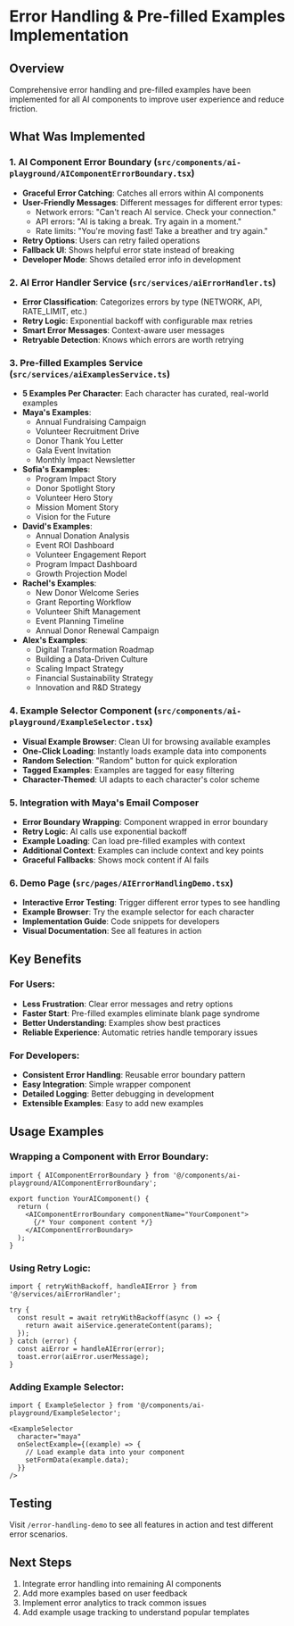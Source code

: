 # Error Handling & Pre-filled Examples Implementation

## Overview
Comprehensive error handling and pre-filled examples have been implemented for all AI components to improve user experience and reduce friction.

## What Was Implemented

### 1. AI Component Error Boundary (`src/components/ai-playground/AIComponentErrorBoundary.tsx`)
- **Graceful Error Catching**: Catches all errors within AI components
- **User-Friendly Messages**: Different messages for different error types:
  - Network errors: "Can't reach AI service. Check your connection."
  - API errors: "AI is taking a break. Try again in a moment."
  - Rate limits: "You're moving fast! Take a breather and try again."
- **Retry Options**: Users can retry failed operations
- **Fallback UI**: Shows helpful error state instead of breaking
- **Developer Mode**: Shows detailed error info in development

### 2. AI Error Handler Service (`src/services/aiErrorHandler.ts`)
- **Error Classification**: Categorizes errors by type (NETWORK, API, RATE_LIMIT, etc.)
- **Retry Logic**: Exponential backoff with configurable max retries
- **Smart Error Messages**: Context-aware user messages
- **Retryable Detection**: Knows which errors are worth retrying

### 3. Pre-filled Examples Service (`src/services/aiExamplesService.ts`)
- **5 Examples Per Character**: Each character has curated, real-world examples
- **Maya's Examples**:
  - Annual Fundraising Campaign
  - Volunteer Recruitment Drive
  - Donor Thank You Letter
  - Gala Event Invitation
  - Monthly Impact Newsletter
- **Sofia's Examples**:
  - Program Impact Story
  - Donor Spotlight Story
  - Volunteer Hero Story
  - Mission Moment Story
  - Vision for the Future
- **David's Examples**:
  - Annual Donation Analysis
  - Event ROI Dashboard
  - Volunteer Engagement Report
  - Program Impact Dashboard
  - Growth Projection Model
- **Rachel's Examples**:
  - New Donor Welcome Series
  - Grant Reporting Workflow
  - Volunteer Shift Management
  - Event Planning Timeline
  - Annual Donor Renewal Campaign
- **Alex's Examples**:
  - Digital Transformation Roadmap
  - Building a Data-Driven Culture
  - Scaling Impact Strategy
  - Financial Sustainability Strategy
  - Innovation and R&D Strategy

### 4. Example Selector Component (`src/components/ai-playground/ExampleSelector.tsx`)
- **Visual Example Browser**: Clean UI for browsing available examples
- **One-Click Loading**: Instantly loads example data into components
- **Random Selection**: "Random" button for quick exploration
- **Tagged Examples**: Examples are tagged for easy filtering
- **Character-Themed**: UI adapts to each character's color scheme

### 5. Integration with Maya's Email Composer
- **Error Boundary Wrapping**: Component wrapped in error boundary
- **Retry Logic**: AI calls use exponential backoff
- **Example Loading**: Can load pre-filled examples with context
- **Additional Context**: Examples can include context and key points
- **Graceful Fallbacks**: Shows mock content if AI fails

### 6. Demo Page (`src/pages/AIErrorHandlingDemo.tsx`)
- **Interactive Error Testing**: Trigger different error types to see handling
- **Example Browser**: Try the example selector for each character
- **Implementation Guide**: Code snippets for developers
- **Visual Documentation**: See all features in action

## Key Benefits

### For Users:
- **Less Frustration**: Clear error messages and retry options
- **Faster Start**: Pre-filled examples eliminate blank page syndrome
- **Better Understanding**: Examples show best practices
- **Reliable Experience**: Automatic retries handle temporary issues

### For Developers:
- **Consistent Error Handling**: Reusable error boundary pattern
- **Easy Integration**: Simple wrapper component
- **Detailed Logging**: Better debugging in development
- **Extensible Examples**: Easy to add new examples

## Usage Examples

### Wrapping a Component with Error Boundary:
```tsx
import { AIComponentErrorBoundary } from '@/components/ai-playground/AIComponentErrorBoundary';

export function YourAIComponent() {
  return (
    <AIComponentErrorBoundary componentName="YourComponent">
      {/* Your component content */}
    </AIComponentErrorBoundary>
  );
}
```

### Using Retry Logic:
```tsx
import { retryWithBackoff, handleAIError } from '@/services/aiErrorHandler';

try {
  const result = await retryWithBackoff(async () => {
    return await aiService.generateContent(params);
  });
} catch (error) {
  const aiError = handleAIError(error);
  toast.error(aiError.userMessage);
}
```

### Adding Example Selector:
```tsx
import { ExampleSelector } from '@/components/ai-playground/ExampleSelector';

<ExampleSelector
  character="maya"
  onSelectExample={(example) => {
    // Load example data into your component
    setFormData(example.data);
  }}
/>
```

## Testing
Visit `/error-handling-demo` to see all features in action and test different error scenarios.

## Next Steps
1. Integrate error handling into remaining AI components
2. Add more examples based on user feedback
3. Implement error analytics to track common issues
4. Add example usage tracking to understand popular templates